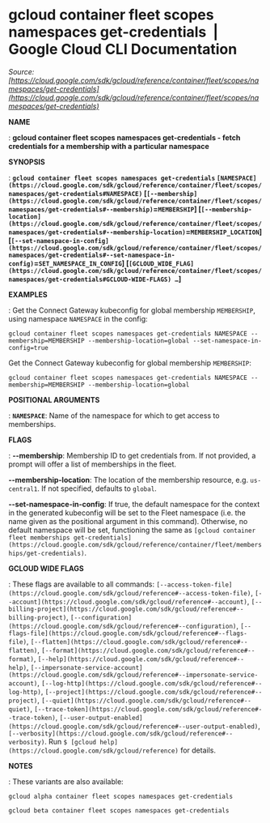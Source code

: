 # gcloud container fleet scopes namespaces get-credentials  |  Google Cloud CLI Documentation

*Source: [https://cloud.google.com/sdk/gcloud/reference/container/fleet/scopes/namespaces/get-credentials](https://cloud.google.com/sdk/gcloud/reference/container/fleet/scopes/namespaces/get-credentials)*

**NAME**

: **gcloud container fleet scopes namespaces get-credentials - fetch credentials for a membership with a particular namespace**

**SYNOPSIS**

: **`gcloud container fleet scopes namespaces get-credentials` `[NAMESPACE](https://cloud.google.com/sdk/gcloud/reference/container/fleet/scopes/namespaces/get-credentials#NAMESPACE)` [`[--membership](https://cloud.google.com/sdk/gcloud/reference/container/fleet/scopes/namespaces/get-credentials#--membership)`=`MEMBERSHIP`] [`[--membership-location](https://cloud.google.com/sdk/gcloud/reference/container/fleet/scopes/namespaces/get-credentials#--membership-location)`=`MEMBERSHIP_LOCATION`] [`[--set-namespace-in-config](https://cloud.google.com/sdk/gcloud/reference/container/fleet/scopes/namespaces/get-credentials#--set-namespace-in-config)`=`SET_NAMESPACE_IN_CONFIG`] [`[GCLOUD_WIDE_FLAG](https://cloud.google.com/sdk/gcloud/reference/container/fleet/scopes/namespaces/get-credentials#GCLOUD-WIDE-FLAGS) …`]**

**EXAMPLES**

: Get the Connect Gateway kubeconfig for global membership
`MEMBERSHIP`, using namespace `NAMESPACE` in the config:

```
gcloud container fleet scopes namespaces get-credentials NAMESPACE --membership=MEMBERSHIP --membership-location=global --set-namespace-in-config=true
```

Get the Connect Gateway kubeconfig for global membership
`MEMBERSHIP`:

```
gcloud container fleet scopes namespaces get-credentials NAMESPACE --membership=MEMBERSHIP --membership-location=global
```

**POSITIONAL ARGUMENTS**

: **`NAMESPACE`**:
Name of the namespace for which to get access to memberships.

**FLAGS**

: **--membership**:
Membership ID to get credentials from. If not provided, a prompt will offer a
list of memberships in the fleet.

**--membership-location**:
The location of the membership resource, e.g. `us-central1`. If not
specified, defaults to `global`.

**--set-namespace-in-config**:
If true, the default namespace for the context in the generated kubeconfig will
be set to the Fleet namespace (i.e. the name given as the positional argument in
this command).
Otherwise, no default namespace will be set, functioning the same as `[gcloud
container fleet memberships get-credentials](https://cloud.google.com/sdk/gcloud/reference/container/fleet/memberships/get-credentials)`.

**GCLOUD WIDE FLAGS**

: These flags are available to all commands: `[--access-token-file](https://cloud.google.com/sdk/gcloud/reference#--access-token-file)`,
`[--account](https://cloud.google.com/sdk/gcloud/reference#--account)`, `[--billing-project](https://cloud.google.com/sdk/gcloud/reference#--billing-project)`,
`[--configuration](https://cloud.google.com/sdk/gcloud/reference#--configuration)`,
`[--flags-file](https://cloud.google.com/sdk/gcloud/reference#--flags-file)`,
`[--flatten](https://cloud.google.com/sdk/gcloud/reference#--flatten)`, `[--format](https://cloud.google.com/sdk/gcloud/reference#--format)`, `[--help](https://cloud.google.com/sdk/gcloud/reference#--help)`, `[--impersonate-service-account](https://cloud.google.com/sdk/gcloud/reference#--impersonate-service-account)`,
`[--log-http](https://cloud.google.com/sdk/gcloud/reference#--log-http)`,
`[--project](https://cloud.google.com/sdk/gcloud/reference#--project)`, `[--quiet](https://cloud.google.com/sdk/gcloud/reference#--quiet)`, `[--trace-token](https://cloud.google.com/sdk/gcloud/reference#--trace-token)`, `[--user-output-enabled](https://cloud.google.com/sdk/gcloud/reference#--user-output-enabled)`,
`[--verbosity](https://cloud.google.com/sdk/gcloud/reference#--verbosity)`.
Run `$ [gcloud help](https://cloud.google.com/sdk/gcloud/reference)` for details.

**NOTES**

: These variants are also available:

```
gcloud alpha container fleet scopes namespaces get-credentials
```

```
gcloud beta container fleet scopes namespaces get-credentials
```